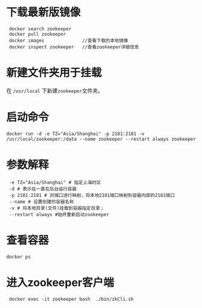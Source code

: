 # 下载最新版镜像

```shell
 docker search zookeeper    
 docker pull zookeeper 
 docker images              //查看下载的本地镜像
 docker inspect zookeeper   //查看zookeeper详细信息
```

# 新建文件夹用于挂载

在 `/usr/local` 下新建`zookeeper`文件夹。

# 启动命令

```shell
docker run -d -e TZ="Asia/Shanghai" -p 2181:2181 -v /usr/local/zookeeper:/data --name zookeeper --restart always zookeeper

```

# 参数解释

```shell
 -e TZ="Asia/Shanghai" # 指定上海时区 
 -d # 表示在一直在后台运行容器
 -p 2181:2181 # 对端口进行映射，将本地2181端口映射到容器内部的2181端口
 --name # 设置创建的容器名称
 -v # 将本地目录(文件)挂载到容器指定目录；
 --restart always #始终重新启动zookeeper
```

# 查看容器

```shell
docker ps
```

# 进入zookeeper客户端

```shell
 docker exec -it zookeeper bash  ./bin/zkCli.sh
```

